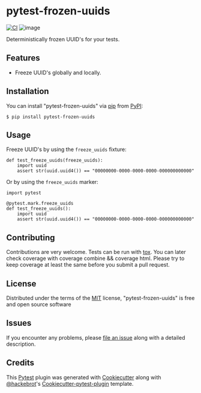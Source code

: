 # pytest-frozen-uuids

[![CI](https://github.com/simonwahlgren/pytest-frozen-uuids/actions/workflows/main.yaml/badge.svg)](https://github.com/simonwahlgren/pytest-frozen-uuids/actions/workflows/main.yaml)
![image](https://img.shields.io/pypi/v/pytest-frozen-uuids.svg%0A%20:target:%20https://pypi.python.org/pypi/pytest-frozen-uuids/)

Deterministically frozen UUID's for your tests.

## Features

- Freeze UUID's globally and locally.

## Installation

You can install "pytest-frozen-uuids" via
[pip](https://pypi.python.org/pypi/pip/) from
[PyPI](https://pypi.python.org/pypi):

    $ pip install pytest-frozen-uuids

## Usage

Freeze UUID's by using the `freeze_uuids` fixture:

    def test_freeze_uuids(freeze_uuids):
        import uuid
        assert str(uuid.uuid4()) == "00000000-0000-0000-0000-000000000000"

Or by using the `freeze_uuids` marker:

    import pytest

    @pytest.mark.freeze_uuids
    def test_freeze_uuids():
        import uuid
        assert str(uuid.uuid4()) == "00000000-0000-0000-0000-000000000000"

## Contributing

Contributions are very welcome. Tests can be run with [tox](https://tox.readthedocs.io/en/latest/).
You can later check coverage with coverage combine && coverage html. Please try to keep coverage at
least the same before you submit a pull request.

## License

Distributed under the terms of the [MIT](http://opensource.org/licenses/MIT) license,
"pytest-frozen-uuids" is free and open source software

## Issues

If you encounter any problems, please [file an
issue](https://github.com/simonwahlgren/pytest-frozen-uuids/issues) along with a detailed
description.

## Credits

This [Pytest](https://github.com/pytest-dev/pytest) plugin was generated with
[Cookiecutter](https://github.com/audreyr/cookiecutter) along with
[@hackebrot](https://github.com/hackebrot)'s
[Cookiecutter-pytest-plugin](https://github.com/pytest-dev/cookiecutter-pytest-plugin) template.
